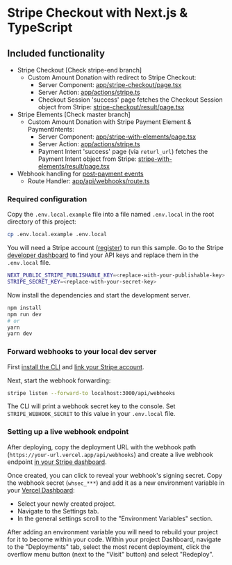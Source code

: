 # Stripe Checkout with Next.js & TypeScript

## Included functionality

- Stripe Checkout [Check stripe-end branch]
  - Custom Amount Donation with redirect to Stripe Checkout:
    - Server Component: [app/stripe-checkout/page.tsx](app/stripe-checkout/page.tsx)
    - Server Action: [app/actions/stripe.ts](app/actions/stripe.ts)
    - Checkout Session 'success' page fetches the Checkout Session object from Stripe: [stripe-checkout/result/page.tsx](app/stripe-checkout/result/page.tsx)
- Stripe Elements [Check master branch]
  - Custom Amount Donation with Stripe Payment Element & PaymentIntents:
    - Server Component: [app/stripe-with-elements/page.tsx](app/stripe-with-elements/page.tsx)
    - Server Action: [app/actions/stripe.ts](app/actions/stripe.ts)
    - Payment Intent 'success' page (via `returl_url`) fetches the Payment Intent object from Stripe: [stripe-with-elements/result/page.tsx](app/stripe-with-elements/result/page.tsx)
- Webhook handling for [post-payment events](https://stripe.com/docs/payments/handling-payment-events)
  - Route Handler: [app/api/webhooks/route.ts](app/api/webhooks/route.ts)

### Required configuration

Copy the `.env.local.example` file into a file named `.env.local` in the root directory of this project:

```bash
cp .env.local.example .env.local
```

You will need a Stripe account ([register](https://dashboard.stripe.com/register)) to run this sample. Go to the Stripe [developer dashboard](https://dashboard.stripe.com/apikeys) to find your API keys and replace them in the `.env.local` file.

```bash
NEXT_PUBLIC_STRIPE_PUBLISHABLE_KEY=<replace-with-your-publishable-key>
STRIPE_SECRET_KEY=<replace-with-your-secret-key>
```

Now install the dependencies and start the development server.

```bash
npm install
npm run dev
# or
yarn
yarn dev
```

### Forward webhooks to your local dev server

First [install the CLI](https://stripe.com/docs/stripe-cli) and [link your Stripe account](https://stripe.com/docs/stripe-cli#link-account).

Next, start the webhook forwarding:

```bash
stripe listen --forward-to localhost:3000/api/webhooks
```

The CLI will print a webhook secret key to the console. Set `STRIPE_WEBHOOK_SECRET` to this value in your `.env.local` file.

### Setting up a live webhook endpoint

After deploying, copy the deployment URL with the webhook path (`https://your-url.vercel.app/api/webhooks`) and create a live webhook endpoint [in your Stripe dashboard](https://stripe.com/docs/webhooks/setup#configure-webhook-settings).

Once created, you can click to reveal your webhook's signing secret. Copy the webhook secret (`whsec_***`) and add it as a new environment variable in your [Vercel Dashboard](https://vercel.com/dashboard):

- Select your newly created project.
- Navigate to the Settings tab.
- In the general settings scroll to the "Environment Variables" section.

After adding an environment variable you will need to rebuild your project for it to become within your code. Within your project Dashboard, navigate to the "Deployments" tab, select the most recent deployment, click the overflow menu button (next to the "Visit" button) and select "Redeploy".
